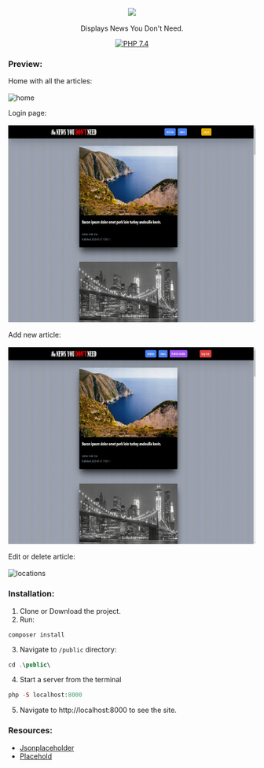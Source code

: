 <p align="center"><a href="https://laravel.com" target="_blank"><img src="https://i.ibb.co/9ryr3ky/forguthyb.png" width="400"></a></p>

<p align="center">
<span>Displays News You Don't Need.</span><br>
</p>
<p align="center">
<a href="https://www.php.net/"><img src="https://img.shields.io/badge/PHP-7.4-grey?labelColor=777BB4" alt="PHP 7.4"></a>
</p>







### Preview:

Home with all the articles: <br><br>
<img src="home.gif" alt="home" height="400" width="800">

Login page: <br><br>
<img src="login.gif" alt="singlearticle" height="400" width="800">

Add new article: <br><br>
<img src="add.gif" alt="locations" height="400" width="800">

Edit or delete article: <br><br>
<img src="edit-delete.gif" alt="locations" height="400" width="800">

### Installation:

1. Clone or Download the project.
2. Run:
````
composer install
````
3. Navigate to `/public` directory:
````php
cd .\public\
````
4. Start a server from the terminal
```php
php -S localhost:8000
```


5. Navigate to http://localhost:8000 to see the site.

### Resources:

* [Jsonplaceholder](https://jsonplaceholder.typicode.com/)
* [Placehold](https://placehold.co/)
